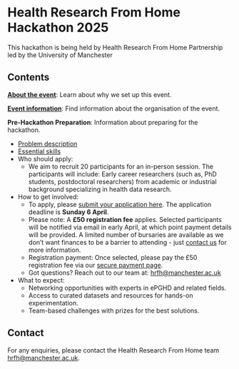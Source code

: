 # Health Research From Home Hackathon 2025

This hackathon is being held by Health Research From Home Partnership led by the University of Manchester
## Contents

**[About the event](files/about.md)**: Learn about why we set up this event.

**[Event information](files/eventinfo.md)**: Find information about the organisation of the event.

**Pre-Hackathon Preparation**: Information about preparing for the hackathon.

  - [Problem description](files/problem.md)
  - [Essential skills](files/skills.md)
  - Who should apply:
    - We aim to recruit 20 participants for an in-person session. The participants will include: Early career researchers (such as, PhD students, postdoctoral researchers) from academic or industrial background specializing in health data research.
  - How to get involved:
      - To apply, please [submit your application here](https://forms.office.com/Pages/ResponsePage.aspx?id=B8tSwU5hu0qBivA1z6kad4m02bZeszZJhfGfAUKmjjBUN1FOTjI2VExFWFNMNzBFOTI0MVFWM1I5WS4u). The application deadline is **Sunday 6 April**. 
      - Please note: A **£50 registration fee** applies. Selected participants will be notified via email in early April, at which point payment details will be provided. A limited number of bursaries are available as we don’t want finances to be a barrier to attending - just [contact us](mailto:hrfh@manchester.ac.uk) for more information.
      - Registration payment: Once selected, please pay the £50 registration fee via our [secure payment page](https://estore.manchester.ac.uk/conferences-and-events/faculty-of-biology-medicine-and-health/school-of-health-sciences/division-of-informatics-imaging-and-data-sciences/hrfh-hackathon).
      - Got questions? Reach out to our team at: [hrfh@manchester.ac.uk](mailto:hrfh@manchester.ac.uk)
  - What to expect:
    - Networking opportunities with experts in ePGHD and related fields. 
    - Access to curated datasets and resources for hands-on experimentation. 
    - Team-based challenges with prizes for the best solutions.

## Contact

For any enquiries, please contact the Health Research From Home team [hrfh@manchester.ac.uk](mailto:hrfh@manchester.ac.uk).
